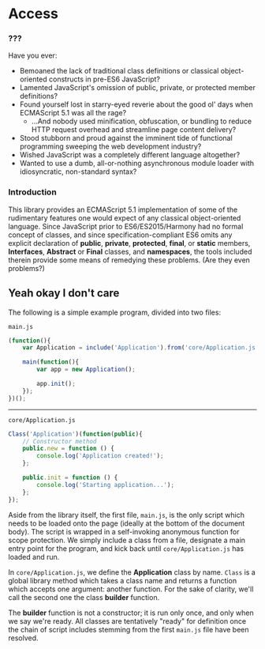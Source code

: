 # Access
### ???
Have you ever:
* Bemoaned the lack of traditional class definitions or classical object-oriented constructs in pre-ES6 JavaScript?
* Lamented JavaScript's omission of public, private, or protected member definitions?
* Found yourself lost in starry-eyed reverie about the good ol' days when ECMAScript 5.1 was all the rage?
  * ...And nobody used minification, obfuscation, or bundling to reduce HTTP request overhead and streamline page content delivery?
* Stood stubborn and proud against the imminent tide of functional programming sweeping the web development industry?
* Wished JavaScript was a completely different language altogether?
* Wanted to use a dumb, all-or-nothing asynchronous module loader with idiosyncratic, non-standard syntax?

### Introduction
This library provides an ECMAScript 5.1 implementation of some of the rudimentary features one would expect of any classical object-oriented language. Since JavaScript prior to ES6/ES2015/Harmony had no formal concept of classes, and since specification-compliant ES6 omits any explicit declaration of **public**, **private**, **protected**, **final**, or **static** members, **Interfaces**, **Abstract** or **Final** classes, and **namespaces**, the tools included therein provide some means of remedying these problems. (Are they even problems?)

## Yeah okay I don't care
The following is a simple example program, divided into two files:

`main.js`
```javascript
(function(){
	var Application = include('Application').from('core/Application.js');

	main(function(){
		var app = new Application();

		app.init();
	});
})();
```

---

`core/Application.js`
```javascript
Class('Application')(function(public){
	// Constructor method
	public.new = function () {
		console.log('Application created!');
	};

	public.init = function () {
		console.log('Starting application...');
	};
});
```

Aside from the library itself, the first file, `main.js`, is the only script which needs to be loaded onto the page (ideally at the bottom of the document body). The script is wrapped in a self-invoking anonymous function for scope protection. We simply include a class from a file, designate a main entry point for the program, and kick back until `core/Application.js` has loaded and run.

In `core/Application.js`, we define the **Application** class by name. `Class` is a global library method which takes a class name and returns a function which accepts one argument: another function. For the sake of clarity, we'll call the second one the class **builder** function.

The **builder** function is not a constructor; it is run only once, and only when we say we're ready. All classes are tentatively "ready" for definition once the chain of script includes stemming from the first `main.js` file have been resolved.